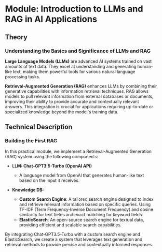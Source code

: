 # Module: Introduction to LLMs and RAG in AI Applications

## Theory

### Understanding the Basics and Significance of LLMs and RAG

**Large Language Models (LLMs)** are advanced AI systems trained on vast amounts of text data. They excel at understanding and generating human-like text, making them powerful tools for various natural language processing tasks.

**Retrieval-Augmented Generation (RAG)** enhances LLMs by combining their generative capabilities with information retrieval techniques. RAG allows models to pull relevant information from external databases or documents, improving their ability to provide accurate and contextually relevant answers. This integration is crucial for applications requiring up-to-date or specialized knowledge beyond the model's training data.

## Technical Description

### Building the First RAG

In this practical module, we implement a Retrieval-Augmented Generation (RAG) system using the following components:

- **LLM: Chat-GPT3.5-Turbo (OpenAI API)**
  - A language model from OpenAI that generates human-like text based on the input it receives.

- **Knowledge DB:**
  - **Custom Search Engine**: A tailored search engine designed to index and retrieve relevant information based on specific queries. Using TF-IDF (Term Frequency-Inverse Document Frequency) and cosine similarity for text fields and exact matching for keyword fields.
  - **ElasticSearch**: An open-source search engine for textual data, providing efficient and scalable search capabilities.

By integrating Chat-GPT3.5-Turbo with a custom search engine and ElasticSearch, we create a system that leverages text generation and retrieval methods to provide precise and contextually informed responses.
